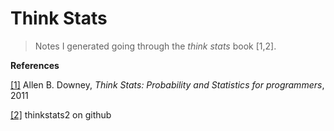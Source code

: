 # Think Stats
> Notes I generated going through the *think stats* book [1,2].


**References**

[[1]](http://greenteapress.com/thinkstats2/html/index.html) Allen B. Downey, *Think Stats: Probability and Statistics for programmers*, 2011

[[2]](https://github.com/AllenDowney/ThinkStats2) thinkstats2 on github
